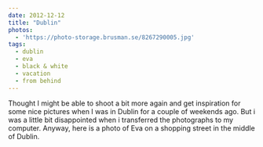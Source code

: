 ```yaml
---
date: 2012-12-12
title: "Dublin"
photos:
  - 'https://photo-storage.brusman.se/8267290005.jpg'
tags:
  - dublin
  - eva
  - black & white
  - vacation
  - from behind
---
```


Thought I might be able to shoot a bit more again and get inspiration for some nice pictures when I was in Dublin for a couple of weekends ago. But i was a little bit disappointed when i transferred the photographs to my computer. Anyway, here is a photo of Eva on a shopping street in the middle of Dublin.
